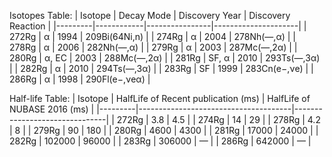 Isotopes Table:
| Isotope | Decay Mode | Discovery Year | Discovery Reaction  |
|---------|------------|----------------|---------------------|
| 272Rg   | α          | 1994           | 209Bi(64Ni,n)       |
| 274Rg   | α          | 2004           | 278Nh(—,α)          |
| 278Rg   | α          | 2006           | 282Nh(—,α)          |
| 279Rg   | α          | 2003           | 287Mc(—,2α)         |
| 280Rg   | α, EC      | 2003           | 288Mc(—,2α)         |
| 281Rg   | SF, α      | 2010           | 293Ts(—,3α)         |
| 282Rg   | α          | 2010           | 294Ts(—,3α)         |
| 283Rg   | SF         | 1999           | 283Cn(e−,νe)        |
| 286Rg   | α          | 1998           | 290Fl(e−,νeα)       |

Half-life Table:
| Isotope | HalfLife of Recent publication (ms) | HalfLife of NUBASE 2016 (ms) |
|---------|--------------------------------------|-------------------------------|
| 272Rg   | 3.8                                  | 4.5                           |
| 274Rg   | 14                                   | 29                            |
| 278Rg   | 4.2                                  | 8                             |
| 279Rg   | 90                                   | 180                           |
| 280Rg   | 4600                                 | 4300                          |
| 281Rg   | 17000                                | 24000                         |
| 282Rg   | 102000                               | 96000                         |
| 283Rg   | 306000                               | —                             |
| 286Rg   | 642000                               | —                             |